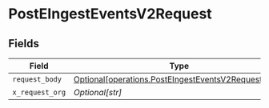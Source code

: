 # PostEIngestEventsV2Request


## Fields

| Field                                                                                                                | Type                                                                                                                 | Required                                                                                                             | Description                                                                                                          |
| -------------------------------------------------------------------------------------------------------------------- | -------------------------------------------------------------------------------------------------------------------- | -------------------------------------------------------------------------------------------------------------------- | -------------------------------------------------------------------------------------------------------------------- |
| `request_body`                                                                                                       | [Optional[operations.PostEIngestEventsV2RequestBody]](undefined/models/operations/posteingesteventsv2requestbody.md) | :heavy_minus_sign:                                                                                                   | N/A                                                                                                                  |
| `x_request_org`                                                                                                      | *Optional[str]*                                                                                                      | :heavy_minus_sign:                                                                                                   | N/A                                                                                                                  |